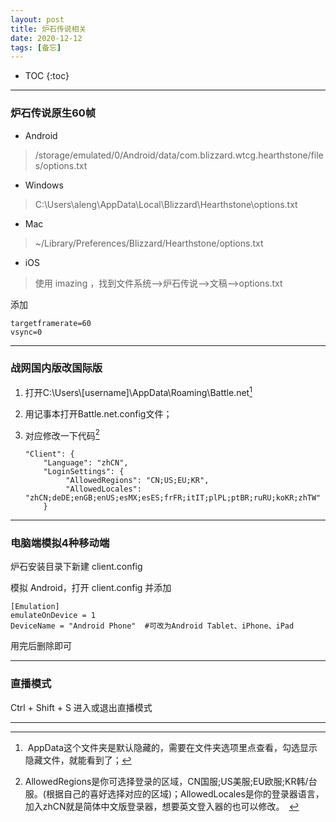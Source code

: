 ```yaml
---
layout: post
title: 炉石传说相关
date: 2020-12-12
tags: [备忘]
---
```


* TOC
{:toc}

---

### 炉石传说原生60帧

+ Android
>/storage/emulated/0/Android/data/com.blizzard.wtcg.hearthstone/files/options.txt

+ Windows
>C:\Users\aleng\AppData\Local\Blizzard\Hearthstone\options.txt

+ Mac
>~/Library/Preferences/Blizzard/Hearthstone/options.txt

+ iOS
>使用 imazing ，找到文件系统-->炉石传说-->文稿-->options.txt

添加

~~~
targetframerate=60
vsync=0
~~~

---

### 战网国内版改国际版

1. 打开C:\Users\\[username]\AppData\Roaming\Battle.net[^1]

2. 用记事本打开Battle.net.config文件；

3. 对应修改一下代码[^2]

    ~~~
    "Client": {
        "Language": "zhCN",
        "LoginSettings": {
             "AllowedRegions": "CN;US;EU;KR",
             "AllowedLocales": "zhCN;deDE;enGB;enUS;esMX;esES;frFR;itIT;plPL;ptBR;ruRU;koKR;zhTW"
        }
    ~~~

[^1]: AppData这个文件夹是默认隐藏的，需要在文件夹选项里点查看，勾选显示隐藏文件，就能看到了；

[^2]: AllowedRegions是你可选择登录的区域，CN国服;US美服;EU欧服;KR韩/台服。(根据自己的喜好选择对应的区域)；AllowedLocales是你的登录器语言，加入zhCN就是简体中文版登录器，想要英文登入器的也可以修改。　

---

### 电脑端模拟4种移动端

炉石安装目录下新建 client.config

模拟 Android，打开 client.config 并添加

~~~
[Emulation]
emulateOnDevice = 1
DeviceName = "Android Phone"  #可改为Android Tablet、iPhone、iPad
~~~

用完后删除即可

---

### 直播模式

Ctrl + Shift + S 进入或退出直播模式

---
